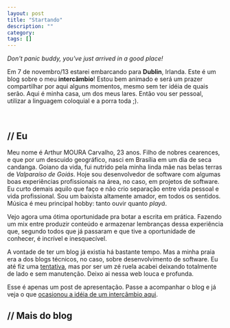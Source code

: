 ```yaml
---
layout: post
title: "Startando"
description: ""
category: 
tags: []
---
```


_Don't panic buddy, you've just arrived in a good place!_ 

Em 7 de novembro/13 estarei embarcando para **Dublin**, Irlanda. Este é um blog sobre o meu **intercâmbio**! Estou bem animado e será um prazer compartilhar por aqui alguns momentos, mesmo sem ter idéia de quais serão. Aqui é minha casa, um dos meus lares. Então vou ser pessoal, utilizar a linguagem coloquial e a porra toda ;).

<div id="maps-ireland">&nbsp;</div>

## // Eu

Meu nome é Arthur MOURA Carvalho, 23 anos. Filho de nobres cearences, e que por um descuido geográfico, nasci em Brasília em um dia de seca candanga. Goiano da vida, fui nutrido pela minha linda mãe nas belas terras de *Valparaíso de Goiás*. Hoje sou desenvolvedor de software com algumas boas experiências profissionais na área, no caso, em projetos de software. Eu curto demais aquilo que faço e não crio separação entre vida pessoal e vida profissional. Sou um baixista altamente amador, em todos os sentidos. Música é meu principal hobby: tanto ouvir quanto _playá_.

Vejo agora uma ótima oportunidade pra botar a escrita em prática. Fazendo um mix entre produzir conteúdo e armazenar lembranças dessa experiência que, segundo todos que já passaram e que tive a oportunidade de conhecer, é incrível e inesquecível.

A vontade de ter um blog já existia há bastante tempo. Mas a minha praia era a dos blogs técnicos, no caso, sobre desenvolvimento de software. Eu até fiz uma [tentativa](http://armoucar.blogspot.com.br/), mas por ser um zé ruela acabei deixando totalmente de lado e sem manutenção. Deixo ai nessa web louca e profunda.

Esse é apenas um post de apresentação. Passe a acompanhar o blog e já veja o que [ocasionou a idéia de um intercâmbio aqui](#).

## // Mais do blog
